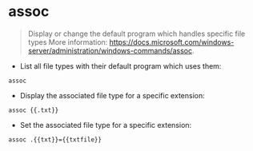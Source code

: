# assoc

> Display or change the default program which handles specific file types 
> More information: <https://docs.microsoft.com/windows-server/administration/windows-commands/assoc>.

- List all file types with their default program which uses them:

`assoc`

- Display the associated file type for a specific extension:

`assoc {{.txt}}`

- Set the associated file type for a specific extension:

`assoc .{{txt}}={{txtfile}}`
